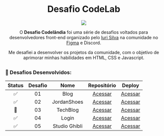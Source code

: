 <div style="text-align:center;">
    <h1>Desafio CodeLab</h1>
</div>

<div align="center">

![](https://i.imgur.com/P2BUgXM.png)

O **Desafio Codelândia** foi uma série de desafios voltados para desenvolvedores front-end organizado pelo [Iuri Silva](https://github.com/iuricode) na comunidade no [Figma](https://www.figma.com/design/Yb9IBH56g7T1hdIyZ3BMNO/Desafios---CodeLab?t=54q1PIx2GCxTxUXA-0) e Discord.

Me desafiei a desenvolver os projetos da comunidade, com o objetivo de aprimorar minhas habilidades em HTML, CSS e Javascript.

</div>



##

### 🎯 Desafios Desenvolvidos:
| Status | Desafio | Nome | Repositório | Deploy
:------: | :-----: | :--: | :--: | :--: |
✅ | 01 | Blog | <a href="https://github.com/anabeatrizarguelho/desafio-codelab/tree/main/01-blog" target="_blank">Acessar</a> | <a href="https://01-codelab-blog.vercel.app/">Acessar </a> 
✅ | 02 | JordanShoes | <a href="https://github.com/anabeatrizarguelho/desafio-codelab/tree/main/02-jordan" target="_blank">Acessar</a> | <a href="https://jordan-shoes-five.vercel.app/">Acessar </a>
🚧 | 03 | TechBlog | <a href="https://github.com/anabeatrizarguelho/desafio-codelab/tree/main/03-techblog" target="_blank">Acessar</a> | <a href="" target="_blank">Acessar</a>
✅ | 04 | Login | <a href="https://github.com/anabeatrizarguelho/desafio-codelab/tree/main/04-login" target="_blank">Acessar</a> | <a href="https://04-login.vercel.app/" target="_blank">Acessar</a> 
✅ | 05 | Studio Ghibli | <a href="https://github.com/anabeatrizarguelho/desafio-codelab/tree/main/05-studio-ghibli" target="_blank">Acessar</a> | <a href="https://05-studio-ghibli.vercel.app/" target="_blank">Acessar</a>
